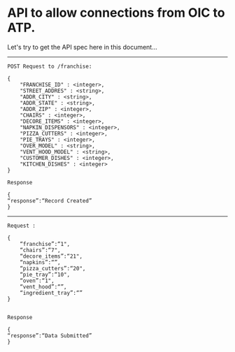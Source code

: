 # API to allow connections from OIC to ATP.

Let's try to get the API spec here in this document...

-----
```
POST Request to /franchise:

{
	"FRANCHISE_ID" : <integer>,
	"STREET_ADDRES" : <string>,
	"ADDR_CITY" : <string>,
	"ADDR_STATE" : <string>,
	"ADDR_ZIP" : <integer>,
	"CHAIRS" : <integer>,
	"DECORE_ITEMS" : <integer>,
	"NAPKIN_DISPENSORS" : <integer>,
	"PIZZA_CUTTERS" : <integer>,
	"PIE_TRAYS" : <integer>,
	"OVER_MODEL" : <string>,
	"VENT_HOOD_MODEL" : <string>,
	"CUSTOMER_DISHES" : <integer>,
	"KITCHEN_DISHES" : <integer>
}

Response

{
“response”:“Record Created”
}
```
-----
```
Request :

{
    “franchise”:“1",
    “chairs”:“7",
    “decore_items”:“21",
    “napkins”:“”,
    “pizza_cutters”:“20",
    “pie_tray”:“10",
    “oven”:“1",
    “vent_hood”:“”,
    “ingredient_tray”:“”
}


Response

{
“response”:“Data Submitted”
}
```
